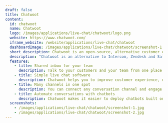 ```yaml
---
draft: false
title: Chatwoot
content:
  id: chatwoot
  name: Chatwoot
  logo: /images/applications/live-chat/chatwoot/logo.png
  website: https://www.chatwoot.com/
  iframe_website: /website/applications/live-chat/chatwoot
  dashboardImage: /images/applications/live-chat/chatwoot/screenshot-1.jpg
  short_description: Chatwoot is an open-source, alternative customer engagement suite.
  description: "Chatwoot is an alternative to Intercom, Zendesk and Salesforce Service Cloud. As well as helping to ensure a great customer experience, it increases your support team's productivity and provides them with actionable data. It integrates with multiple conversation channels like website live-chat, email, Facebook pages, Twitter handles, WhatsApp, etc. It displays conversation from different channels, thereby building a single view of the customer, with no need to switch between tools. Mobile apps for Chatwoot (available for Android and iOS) enable you to browse conversations, reply to messages and collaborate with the team."
  features:
    - title: Shared inbox for your team
      description: Talk to your customers and your team from one place. Communicate internally and resolve customer queries efficiently.
    - title: Simple live chat software
      description: Chatwoot helps you to improve customer experience, using live chat on your website. Chatwoot live chat widgets can be customized based on your brand, language, etc.
    - title: Many channels in one spot
      description: You can connect any conversation channel and engage your customers from one place. You can connect your Twitter account with Chatwoot, manage tweets and DMs without leaving the dashboard, connect your Facebook page with Chatwoot, and see all the conversations from Messenger.
    - title: Automate conversations with chatbots
      description: Chatwoot makes it easier to deploy chatbots built on Rasa or DialogFlow. You can thus leverage the capabilities of trusted platforms without compromising customer experience.
  screenshots:
    - /images/applications/live-chat/chatwoot/screenshot-1.jpg
    - /images/applications/live-chat/chatwoot/screenshot-2.jpg
---
```

